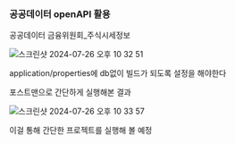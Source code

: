 ### 공공데이터 openAPI 활용 

공공데이터 금융위원회_주식시세정보

![스크린샷 2024-07-26 오후 10 32 51](https://github.com/user-attachments/assets/b32dddd5-fb5b-4e75-96c2-778cc3afa83a)

application/properties에 db없이 빌드가 되도록 설정을 해야한다

포스트맨으로 간단하게 실행해본 결과

![스크린샷 2024-07-26 오후 10 33 57](https://github.com/user-attachments/assets/6f6242bf-e538-4592-b78b-d1034347deab)

이걸 통해 간단한 프로젝트를 실행해 볼 예정

